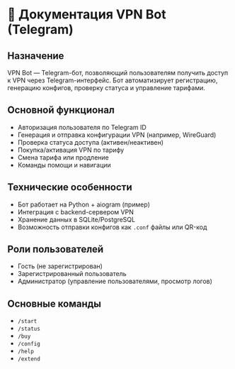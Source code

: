 # 📄 Документация VPN Bot (Telegram)

## Назначение
VPN Bot — Telegram-бот, позволяющий пользователям получить доступ к VPN через Telegram-интерфейс. Бот автоматизирует регистрацию, генерацию конфигов, проверку статуса и управление тарифами.

## Основной функционал
- Авторизация пользователя по Telegram ID
- Генерация и отправка конфигурации VPN (например, WireGuard)
- Проверка статуса доступа (активен/неактивен)
- Покупка/активация VPN по тарифу
- Смена тарифа или продление
- Команды помощи и навигации

## Технические особенности
- Бот работает на Python + aiogram (пример)
- Интеграция с backend-сервером VPN
- Хранение данных в SQLite/PostgreSQL
- Возможность отправки конфигов как `.conf` файлы или QR-код

## Роли пользователей
- Гость (не зарегистрирован)
- Зарегистрированный пользователь
- Администратор (управление пользователями, просмотр логов)

## Основные команды
- `/start`
- `/status`
- `/buy`
- `/config`
- `/help`
- `/extend`
